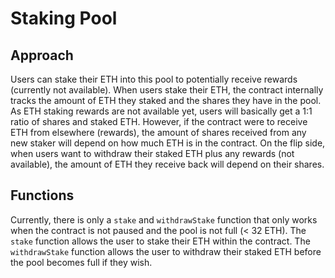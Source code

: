 # Staking Pool

## Approach

Users can stake their ETH into this pool to potentially receive rewards (currently not available). When users stake their ETH, the contract internally tracks the amount of ETH they staked and the shares they have in the pool. As ETH staking rewards are not available yet, users will basically get a 1:1 ratio of shares and staked ETH. However, if the contract were to receive ETH from elsewhere (rewards), the amount of shares received from any new staker will depend on how much ETH is in the contract. On the flip side, when users want to withdraw their staked ETH plus any rewards (not available), the amount of ETH they receive back will depend on their shares.

## Functions

Currently, there is only a `stake` and `withdrawStake` function that only works when the contract is not paused and the pool is not full (< 32 ETH). The `stake` function allows the user to stake their ETH within the contract. The `withdrawStake` function allows the user to withdraw their staked ETH before the pool becomes full if they wish.
